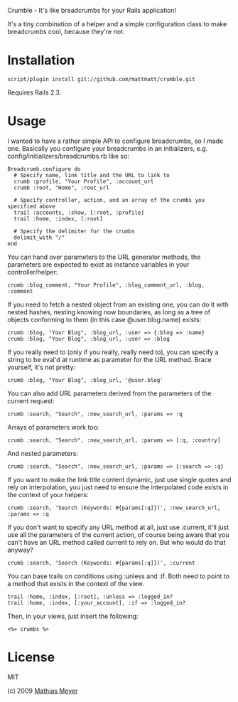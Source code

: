 Crumble - It's like breadcrumbs for your Rails application!

It's a tiny combination of a helper and a simple configuration class to make breadcrumbs cool, because they're not.

Installation
============

    script/plugin install git://github.com/mattmatt/crumble.git

Requires Rails 2.3.

Usage
=====

I wanted to have a rather simple API to configure breadcrumbs, so I made one. Basically you configure your breadcrumbs in an initializers, e.g. config/initializers/breadcrumbs.rb like so:

    Breadcrumb.configure do
      # Specify name, link title and the URL to link to
      crumb :profile, "Your Profile", :account_url
      crumb :root, "Home", :root_url
      
      # Specify controller, action, and an array of the crumbs you specified above
      trail :accounts, :show, [:root, :profile]
      trail :home, :index, [:root]
      
      # Specify the delimiter for the crumbs
      delimit_with "/"
    end

You can hand over parameters to the URL generator methods, the parameters are expected to exist as instance variables in your controller/helper:

    crumb :blog_comment, "Your Profile", :blog_comment_url, :blog, :comment

If you need to fetch a nested object from an existing one, you can do it with nested hashes, nesting knowing now boundaries, as long as a tree of objects conforming to them (in this case @user.blog.name) exists:

    crumb :blog, "Your Blog", :blog_url, :user => {:blog => :name}
    crumb :blog, "Your Blog", :blog_url, :user => :blog

If you really need to (only if you really, really need to), you can specify a string to be eval'd at runtime as parameter for the URL method. Brace yourself, it's not pretty:

    crumb :blog, "Your Blog", :blog_url, '@user.blog'

You can also add URL parameters derived from the parameters of the current request:

    crumb :search, "Search", :new_search_url, :params => :q

Arrays of parameters work too:

    crumb :search, "Search", :new_search_url, :params => [:q, :country]

And nested parameters:

    crumb :search, "Search", :new_search_url, :params => {:search => :q}

If you want to make the link title content dynamic, just use single quotes and rely on interpolation, you just need to ensure the interpolated code exists in the context of your helpers:

    crumb :search, 'Search (Keywords: #{params[:q]})', :new_search_url, :params => :q

If you don't want to specify any URL method at all, just use :current, it'll just use all the parameters of the current action, of course being aware that you can't have an URL method called current to rely on. But who would do that anyway?

    crumb :search, 'Search (Keywords: #{params[:q]})', :current

You can base trails on conditions using :unless and :if. Both need to point to a method that exists in the context of the view.

    trail :home, :index, [:root], :unless => :logged_in?
    trail :home, :index, [:your_account], :if => :logged_in?

Then, in your views, just insert the following:

    <%= crumbs %>
    
License
=======

MIT

(c) 2009 [Mathias Meyer](http://www.paperplanes.de)